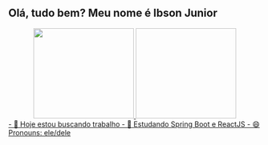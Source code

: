 ## Olá, tudo bem? Meu nome é Ibson Junior

<div align="center">
  <a href="https://github.com/ibsonjunior">
  <img height="180em" width="200em" src="https://github-readme-stats.vercel.app/api?username=ibsonjunior&show_icons=true&theme=dracula&include_all_commits=true&count_private=true"/>
  <img height="180em" width="200em src="https://github-readme-stats.vercel.app/api/top-langs/?username=ibsonjunior&layout=compact&langs_count=7&theme=dracula"/>
</div>
- 🔭 Hoje estou buscando trabalho
- 🌱 Estudando Spring Boot e ReactJS
- 😄 Pronouns: ele/dele


